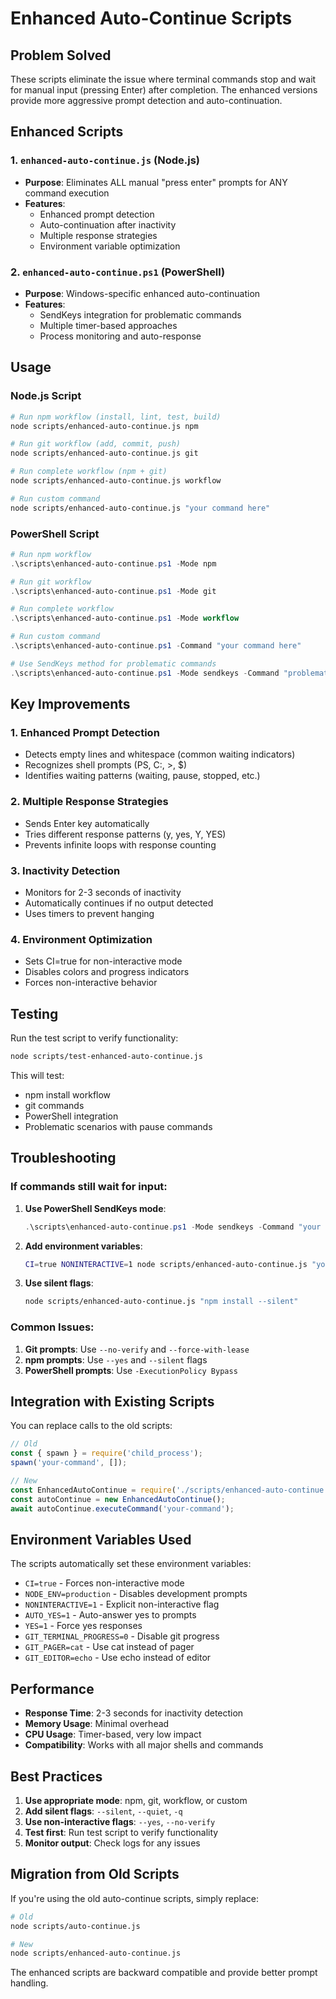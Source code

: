 # Enhanced Auto-Continue Scripts

## Problem Solved

These scripts eliminate the issue where terminal commands stop and wait for manual input (pressing Enter) after completion. The enhanced versions provide more aggressive prompt detection and auto-continuation.

## Enhanced Scripts

### 1. `enhanced-auto-continue.js` (Node.js)
- **Purpose**: Eliminates ALL manual "press enter" prompts for ANY command execution
- **Features**: 
  - Enhanced prompt detection
  - Auto-continuation after inactivity
  - Multiple response strategies
  - Environment variable optimization

### 2. `enhanced-auto-continue.ps1` (PowerShell)
- **Purpose**: Windows-specific enhanced auto-continuation
- **Features**:
  - SendKeys integration for problematic commands
  - Multiple timer-based approaches
  - Process monitoring and auto-response

## Usage

### Node.js Script

```bash
# Run npm workflow (install, lint, test, build)
node scripts/enhanced-auto-continue.js npm

# Run git workflow (add, commit, push)
node scripts/enhanced-auto-continue.js git

# Run complete workflow (npm + git)
node scripts/enhanced-auto-continue.js workflow

# Run custom command
node scripts/enhanced-auto-continue.js "your command here"
```

### PowerShell Script

```powershell
# Run npm workflow
.\scripts\enhanced-auto-continue.ps1 -Mode npm

# Run git workflow
.\scripts\enhanced-auto-continue.ps1 -Mode git

# Run complete workflow
.\scripts\enhanced-auto-continue.ps1 -Mode workflow

# Run custom command
.\scripts\enhanced-auto-continue.ps1 -Command "your command here"

# Use SendKeys method for problematic commands
.\scripts\enhanced-auto-continue.ps1 -Mode sendkeys -Command "problematic command"
```

## Key Improvements

### 1. Enhanced Prompt Detection
- Detects empty lines and whitespace (common waiting indicators)
- Recognizes shell prompts (PS, C:\, >, $)
- Identifies waiting patterns (waiting, pause, stopped, etc.)

### 2. Multiple Response Strategies
- Sends Enter key automatically
- Tries different response patterns (y, yes, Y, YES)
- Prevents infinite loops with response counting

### 3. Inactivity Detection
- Monitors for 2-3 seconds of inactivity
- Automatically continues if no output detected
- Uses timers to prevent hanging

### 4. Environment Optimization
- Sets CI=true for non-interactive mode
- Disables colors and progress indicators
- Forces non-interactive behavior

## Testing

Run the test script to verify functionality:

```bash
node scripts/test-enhanced-auto-continue.js
```

This will test:
- npm install workflow
- git commands
- PowerShell integration
- Problematic scenarios with pause commands

## Troubleshooting

### If commands still wait for input:

1. **Use PowerShell SendKeys mode**:
   ```powershell
   .\scripts\enhanced-auto-continue.ps1 -Mode sendkeys -Command "your command"
   ```

2. **Add environment variables**:
   ```bash
   CI=true NONINTERACTIVE=1 node scripts/enhanced-auto-continue.js "your command"
   ```

3. **Use silent flags**:
   ```bash
   node scripts/enhanced-auto-continue.js "npm install --silent"
   ```

### Common Issues:

1. **Git prompts**: Use `--no-verify` and `--force-with-lease`
2. **npm prompts**: Use `--yes` and `--silent` flags
3. **PowerShell prompts**: Use `-ExecutionPolicy Bypass`

## Integration with Existing Scripts

You can replace calls to the old scripts:

```javascript
// Old
const { spawn } = require('child_process');
spawn('your-command', []);

// New
const EnhancedAutoContinue = require('./scripts/enhanced-auto-continue.js');
const autoContinue = new EnhancedAutoContinue();
await autoContinue.executeCommand('your-command');
```

## Environment Variables Used

The scripts automatically set these environment variables:

- `CI=true` - Forces non-interactive mode
- `NODE_ENV=production` - Disables development prompts
- `NONINTERACTIVE=1` - Explicit non-interactive flag
- `AUTO_YES=1` - Auto-answer yes to prompts
- `YES=1` - Force yes responses
- `GIT_TERMINAL_PROGRESS=0` - Disable git progress
- `GIT_PAGER=cat` - Use cat instead of pager
- `GIT_EDITOR=echo` - Use echo instead of editor

## Performance

- **Response Time**: 2-3 seconds for inactivity detection
- **Memory Usage**: Minimal overhead
- **CPU Usage**: Timer-based, very low impact
- **Compatibility**: Works with all major shells and commands

## Best Practices

1. **Use appropriate mode**: npm, git, workflow, or custom
2. **Add silent flags**: `--silent`, `--quiet`, `-q`
3. **Use non-interactive flags**: `--yes`, `--no-verify`
4. **Test first**: Run test script to verify functionality
5. **Monitor output**: Check logs for any issues

## Migration from Old Scripts

If you're using the old auto-continue scripts, simply replace:

```bash
# Old
node scripts/auto-continue.js

# New
node scripts/enhanced-auto-continue.js
```

The enhanced scripts are backward compatible and provide better prompt handling.
